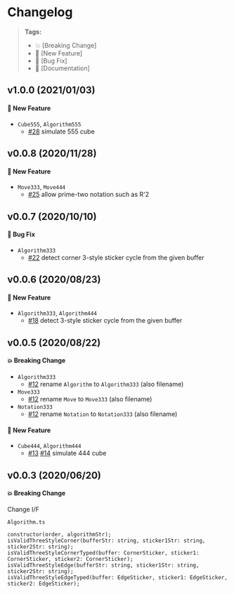 # Changelog

> **Tags:**
> - :boom:       [Breaking Change]
> - :rocket:     [New Feature]
> - :bug:        [Bug Fix]
> - :memo:       [Documentation]

## v1.0.0 (2021/01/03)
#### :rocket: New Feature
* `Cube555`, `Algorithm555`
  * [#28](https://github.com/sakabar/cuberyl/pull/28) simulate 555 cube

## v0.0.8 (2020/11/28)
#### :rocket: New Feature
* `Move333`, `Move444`
  * [#25](https://github.com/sakabar/cuberyl/pull/25) allow prime-two notation such as R'2

## v0.0.7 (2020/10/10)
#### :bug: Bug Fix
* `Algorithm333`
  * [#22](https://github.com/sakabar/cuberyl/pull/22) detect corner 3-style sticker cycle from the given buffer

## v0.0.6 (2020/08/23)
#### :rocket: New Feature
* `Algorithm333`, `Algorithm444`
  * [#18](https://github.com/sakabar/cuberyl/pull/18) detect 3-style sticker cycle from the given buffer

## v0.0.5 (2020/08/22)

#### :boom: Breaking Change
* `Algorithm333`
  * [#12](https://github.com/sakabar/cuberyl/pull/12) rename `Algorithm` to `Algorithm333` (also filename)
* `Move333`
  * [#12](https://github.com/sakabar/cuberyl/pull/12) rename `Move` to `Move333` (also filename)
* `Notation333`
  * [#12](https://github.com/sakabar/cuberyl/pull/12) rename `Notation` to `Notation333` (also filename)

#### :rocket: New Feature
* `Cube444`, `Algorithm444`
  * [#13](https://github.com/sakabar/cuberyl/pull/13) [#14](https://github.com/sakabar/cuberyl/pull/14) simulate 444 cube

## v0.0.3 (2020/06/20)

#### :boom: Breaking Change
Change I/F

`Algorithm.ts`
```
constructor(order, algorithmStr);
isValidThreeStyleCorner(bufferStr: string, sticker1Str: string, sticker2Str: string);
isValidThreeStyleCornerTyped(buffer: CornerSticker, sticker1: CornerSticker, sticker2: CornerSticker);
isValidThreeStyleEdge(bufferStr: string, sticker1Str: string, sticker2Str: string);
isValidThreeStyleEdgeTyped(buffer: EdgeSticker, sticker1: EdgeSticker, sticker2: EdgeSticker);
```

